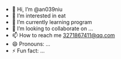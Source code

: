 - 👋 Hi, I’m @an039niu
- 👀 I’m interested in eat
- 🌱 I’m currently learning program
- 💞️ I’m looking to collaborate on ...
- 📫 How to reach me 3271867411@qq.com
- 😄 Pronouns: ...
- ⚡ Fun fact: ...

<!---
an039niu/an039niu is a ✨ special ✨ repository because its `README.md` (this file) appears on your GitHub profile.
You can click the Preview link to take a look at your changes.
--->
